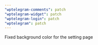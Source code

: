 ```yaml
---
"wptelegram-comments": patch
"wptelegram-widget": patch
"wptelegram-login": patch
"wptelegram": patch
---
```


Fixed background color for the setting page
